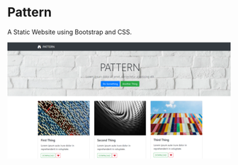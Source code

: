 # Pattern

A Static Website using Bootstrap and CSS.

![Pattern Website](https://github.com/laiamanda/Pattern/blob/main/Screenshot%20(35).png)
